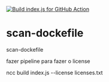 [![Build index.js for GitHub Action](https://github.com/joao-pedro-rdo/scan-dockerfile/actions/workflows/build.yml/badge.svg)](https://github.com/joao-pedro-rdo/scan-dockerfile/actions/workflows/build.yml)

# scan-dockefile
scan-dockefile

fazer pipeline para fazer o license


ncc build index.js --license licenses.txt
